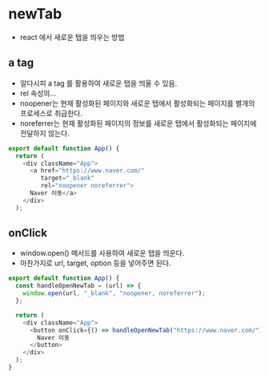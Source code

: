 # newTab
+ react 에서 새로운 탭을 띄우는 방법

## a tag
+ 알다시피 a tag 를 활용하여 새로운 탭을 띄울 수 있음.
+ rel 속성의...
+ noopener는 현재 활성화된 페이지와 새로운 탭에서 활성화되는 페이지를 별개의 프로세스로 취급한다.
+ noreferrer는 현재 활성화된 페이지의 정보를 새로운 탭에서 활성화되는 페이지에 전달하지 않는다.
``` javascript
export default function App() {
  return (
    <div className="App">
      <a href="https://www.naver.com/"
         target="_blank"
         rel="noopener noreferrer">
      Naver 이동</a>
    </div>
  );
```

## onClick
+ window.open() 메서드를 사용하여 새로운 탭을 띄운다.
+ 마찬가지로 url, target, option 등을 넣어주면 된다.
``` javascript
export default function App() {
  const handleOpenNewTab = (url) => {
    window.open(url, "_blank", "noopener, noreferrer");
  };

  return (
    <div className="App">
      <button onClick={() => handleOpenNewTab("https://www.naver.com/")}>
        Naver 이동
      </button>
    </div>
  );
}
```
